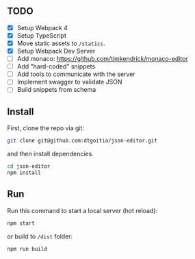 ## TODO

- [x] Setup Webpack 4 
- [x] Setup TypeScript
- [x] Move static assets to `/statics`.
- [x] Setup Webpack Dev Server
- [ ] Add monaco: https://github.com/timkendrick/monaco-editor
- [ ] Add "hard-coded" snippets
- [ ] Add tools to communicate with the server
- [ ] Implement swagger to validate JSON
- [ ] Build snippets from schema

## Install

First, clone the repo via git:
```bash
git clone git@github.com:dtgoitia/json-editor.git
```
and then install dependencies.
```bash
cd json-editor
npm install
```

## Run

Run this command to start a local server (hot reload):
```bash
npm start
```
or build to `/dist` folder:
```bash
npm run build
```